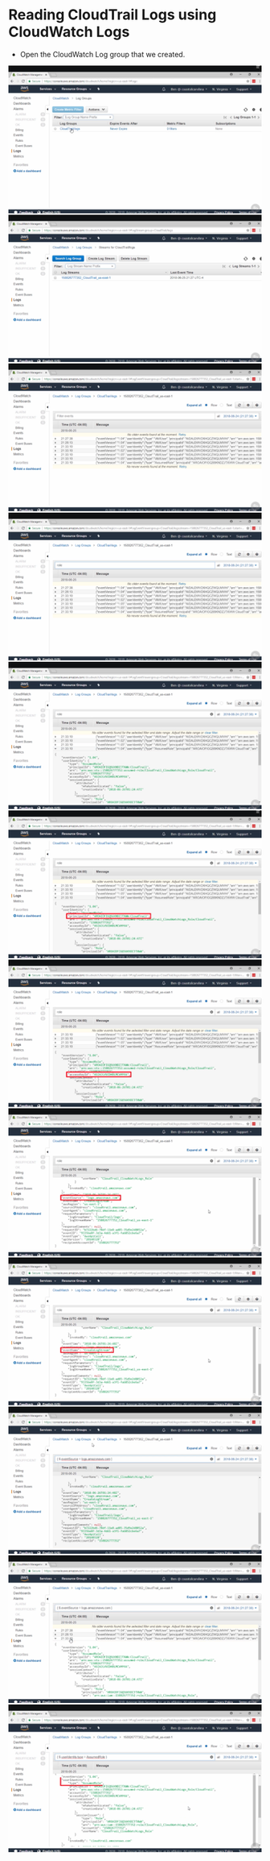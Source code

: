 # Reading CloudTrail Logs using CloudWatch Logs  #
- Open the CloudWatch Log group that we created.

<img src="img/img1.png"/>
<img src="img/img2.png"/>
<img src="img/img3.png"/>
<img src="img/img4.png"/>
<img src="img/img5.png"/>
<img src="img/img6.png"/>
<img src="img/img7.png"/>
<img src="img/img8.png"/>
<img src="img/img9.png"/>
<img src="img/img10.png"/>
<img src="img/img11.png"/>
<img src="img/img12.png"/>